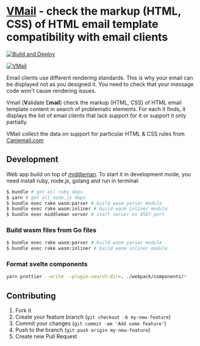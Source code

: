 # [VMail](https://vmail.leopard.in.ua/) - check the markup (HTML, CSS) of HTML email template compatibility with email clients

[![Build and Deploy](https://github.com/le0pard/vmail/actions/workflows/deploy.yml/badge.svg?branch=main)](https://github.com/le0pard/vmail/actions/workflows/deploy.yml)

[![VMail](https://user-images.githubusercontent.com/98444/142698496-ee804d5e-1108-47a0-95ba-6eedd72e7144.png)](https://vmail.leopard.in.ua/)

Email clients use different rendering standards. This is why your email can be displayed not as you designed it. You need to check that your message code won't cause rendering issues.

Vmail (**V**alidate E**mail**) check the markup (HTML, CSS) of HTML email template content in search of problematic elements. For each it finds, it displays the list of email clients that lack support for it or support it only partially.

VMail collect the data on support for particular HTML & CSS rules from [Caniemail.com](https://www.caniemail.com/)

## Development

Web app build on top of [middleman](http://middlemanapp.com/). To start it in development mode, you need install ruby, node.js, golang and run in terminal:

```bash
$ bundle # get all ruby deps
$ yarn # get all node.js deps
$ bundle exec rake wasm:parser # build wasm parser module
$ bundle exec rake wasm:inliner # build wasm inliner module
$ bundle exec middleman server # start server on 4567 port
```

### Build wasm files from Go files

```bash
$ bundle exec rake wasm:parser # build wasm parser module
$ bundle exec rake wasm:inliner # build wasm inliner module
```

### Format svelte components

```bash
yarn prettier --write --plugin-search-dir=. ./webpack/components/*
```

## Contributing

1. Fork it
2. Create your feature branch (`git checkout -b my-new-feature`)
3. Commit your changes (`git commit -am 'Add some feature'`)
4. Push to the branch (`git push origin my-new-feature`)
5. Create new Pull Request

